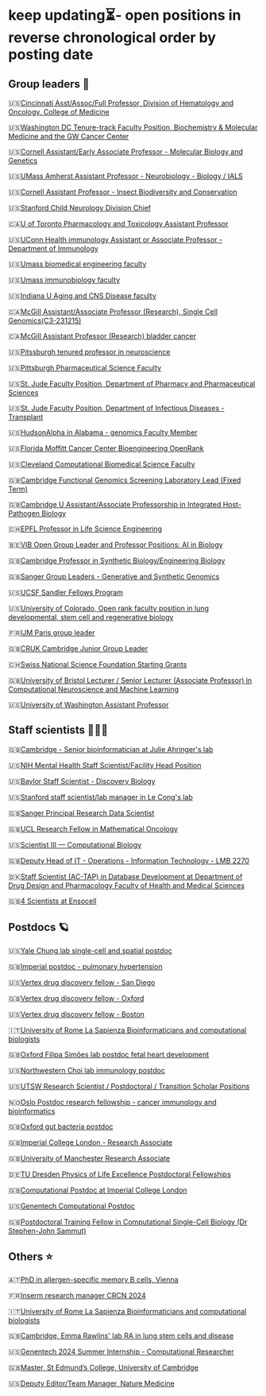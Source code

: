 # keep updating⏳- open positions in reverse chronological order by posting date

## Group leaders 🚀

🇺🇸[Cincinnati Asst/Assoc/Full Professor, Division of Hematology and Oncology, College of Medicine](https://jobs.sciencecareers.org/job/654465/asst-assoc-full-professor-division-of-hematology-and-oncology-college-of-medicine/)

🇺🇸[Washington DC Tenure-track Faculty Position, Biochemistry & Molecular Medicine and the GW Cancer Center](https://jobs.sciencecareers.org/job/654298/tenure-track-faculty-position-biochemistry-and-molecular-medicine-and-the-gw-cancer-center/?LinkSource=PremiumListing)

🇺🇸[Cornell Assistant/Early Associate Professor - Molecular Biology and Genetics](https://jobs.sciencecareers.org/job/654277/assistant-early-associate-professor-molecular-biology-and-genetics/)

🇺🇸[UMass Amherst Assistant Professor - Neurobiology - Biology / IALS](https://jobs.sciencecareers.org/job/654267/assistant-professor-neurobiology-biology-ials/)

🇺🇸[Cornell Assistant Professor - Insect Biodiversity and Conservation](https://jobs.sciencecareers.org/job/654242/assistant-professor-insect-biodiversity-and-conservation/)

🇺🇸[Stanford Child Neurology Division Chief](https://jobs.sciencecareers.org/job/654198/child-neurology-division-chief-associate-professor-or-full-professor/)

🇨🇦[U of Toronto Pharmacology and Toxicology Assistant Professor](https://jobs.sciencecareers.org/job/654191/assistant-professor-pharmacology-and-toxicology/)

🇺🇸[UConn Health immunology Assistant or Associate Professor - Department of Immunology](https://www.nature.com/naturecareers/job/12811798/assistant-or-associate-professor-department-of-immunology/?LinkSource=PremiumListing)

🇺🇸[Umass biomedical engineering faculty](https://jobs.sciencecareers.org/job/654152/tenure-track-open-rank-professor-in-biomedical-engineering/)

🇺🇸[Umass immunobiology faculty](https://www.nature.com/naturecareers/job/12811655/assistant-associate-full-professor-level-/?LinkSource=PremiumListing)

🇺🇸[Indiana U Aging and CNS Disease faculty](https://jobs.sciencecareers.org/job/654075/multiple-faculty-positions-in-neuroscience-of-aging-and-cns-disease-/)

🇨🇦[McGill Assistant/Associate Professor (Research), Single Cell Genomics(C3-231215)](https://jobs.sciencecareers.org/job/654299/assistant-associate-professor-research-single-cell-genomics-c3-231215-/)

🇨🇦[McGill Assistant Professor (Research) bladder cancer](https://www.nature.com/naturecareers/job/12811559/assistant-professor-research-/?LinkSource=PremiumListing)

🇺🇸[Pitssburgh tenured professor in neuroscience](https://jobs.sciencecareers.org/job/654072/tenured-associate-or-full-professor-in-neuroscience/)

🇺🇸[Pittsburgh Pharmaceutical Science Faculty](https://www.nature.com/naturecareers/job/12811497/tenure-track-or-tenured-assistant-professor-associate-professor-or-full-professor/?LinkSource=PremiumListing)

🇺🇸[St. Jude Faculty Position, Department of Pharmacy and Pharmaceutical Sciences](https://www.nature.com/naturecareers/job/12811434/faculty-position-department-of-pharmacy-and-pharmaceutical-sciences/?LinkSource=PremiumListing)

🇺🇸[St. Jude Faculty Position, Department of Infectious Diseases - Transplant](https://www.nature.com/naturecareers/job/12811433/faculty-position-department-of-infectious-diseases-transplant/?LinkSource=PremiumListing)

🇺🇸[HudsonAlpha in Alabama - genomics Faculty Member](https://www.nature.com/naturecareers/job/12811248/faculty-member/?LinkSource=PremiumListing)

🇺🇸[Florida Moffitt Cancer Center Bioengineering OpenRank](https://www.nature.com/naturecareers/job/12811305/open-rank-tenure-earning-faculty-position-department-of-bioengineering/?LinkSource=PremiumListing)

🇺🇸[Cleveland Computational Biomedical Science Faculty](https://www.nature.com/naturecareers/job/12811297/multiple-faculty-positions-computational-biomedical-science-center-for-computational-life-science/?LinkSource=PremiumListing)

🇬🇧[Cambridge Functional Genomics Screening Laboratory Lead (Fixed Term)](https://www.jobs.cam.ac.uk/job/44413/)

🇬🇧[Cambridge U Assistant/Associate Professorship in Integrated Host-Pathogen Biology](https://www.jobs.cam.ac.uk/job/44301/)

🇨🇭[EPFL Professor in Life Science Engineering](https://www.epfl.ch/about/working/professor-in-life-science-engineering/)

🇧🇪[VIB Open Group Leader and Professor Positions: AI in Biology](https://jobs.vib.be/j/66534/three-open-group-leader-and-professor-positions-ai-in-biology)

🇬🇧[Cambridge Professor in Synthetic Biology/Engineering Biology](https://www.jobs.cam.ac.uk/job/43556/)

🇬🇧[Sanger Group Leaders - Generative and Synthetic Genomics](https://sanger.wd3.myworkdayjobs.com/en-US/WellcomeSangerInstitute/job/Group-Leaders---Generative-and-Synthetic-Genomics_JR101310-1)

🇺🇸[UCSF Sandler Fellows Program](https://fellows.ucsf.edu/nominations)

🇺🇸[University of Colorado, Open rank faculty position in lung developmental, stem cell and regenerative biology](https://github.com/brianpenghe/Bio-Jobs/blob/main/Faculty%20Position%20-%20Lung%20Developmental%20Biology%20-%20CU%20Anschutz%20(11-9-23).pdf)

🇫🇷[IJM Paris group leader](https://github.com/brianpenghe/Bio-Jobs/blob/main/IJM%20Group%20Leader%20Call.pdf)

🇬🇧[CRUK Cambridge Junior Group Leader](https://github.com/brianpenghe/Bio-Jobs/blob/main/Junior%20Group%20Leader%20Recruitment%5B1%5D.pdf)

🇨🇭[Swiss National Science Foundation Starting Grants](https://www.snf.ch/en/w728UqT1Yw256Mz2/funding/snsf-starting-grants)

🇬🇧[University of Bristol Lecturer / Senior Lecturer (Associate Professor) in Computational Neuroscience and Machine Learning](https://www.jobs.ac.uk/job/DEB054/lecturer-senior-lecturer-associate-professor-in-computational-neuroscience-and-machine-learning)

🇺🇸[University of Washington Assistant Professor](https://apply.interfolio.com/135108)

## Staff scientists 👩🏻‍🔬

🇬🇧[Cambridge - Senior bioinformatician at Julie Ahringer's lab](https://www.jobs.ac.uk/job/DFF581/senior-bioinformatician-single-cell-multi-omics-of-developmental-trajectories)

🇺🇸[NIH Mental Health Staff Scientist/Facility Head Position](https://jobs.sciencecareers.org/job/653597/staff-scientist-facility-head-position/?LinkSource=TopJob)

🇺🇸[Baylor Staff Scientist - Discovery Biology](https://www.nature.com/naturecareers/job/12811654/staff-scientist-discovery-biology/?LinkSource=PremiumListing)

🇺🇸[Stanford staff scientist/lab manager in Le Cong's lab](https://careersearch.stanford.edu/jobs/life-science-research-professional-3-23712)

🇬🇧[Sanger Principal Research Data Scientist](https://sanger.wd3.myworkdayjobs.com/en-US/WellcomeSangerInstitute/details/Principal-Research-Data-Scientist_JR101428)

🇬🇧[UCL Research Fellow in Mathematical Oncology](https://www.jobs.ac.uk/job/DED301/research-fellow-in-mathematical-oncology)

🇺🇸[Scientist III — Computational Biology](https://alleninstitute.org/careers/jobs/?jobId=B163A87E-9E19-3641-B0F6-513A7764BEB4)

🇬🇧[Deputy Head of IT - Operations - Information Technology - LMB 2270](https://www.jobs.ac.uk/job/DDN691/deputy-head-of-it-operations-information-technology-lmb-2270?fbclid=IwAR39vKKEIcqmjnf6ArXB4NGcRKX_RG-xweFoZ3L9n6MGDVddJpcTisrpeLc_aem_AZCiJ7X3S6ibawy_PiHMrFAQf2DhNubeeTL9_KYlTNKh5-LqEPv99_DOvn3fXLDwthc)

🇩🇰[Staff Scientist (AC-TAP) in Database Development at Department of Drug Design and Pharmacology Faculty of Health and Medical Sciences](https://employment.ku.dk/staff/?show=160402)

🇬🇧[4 Scientists at Ensocell](https://ensocell.bamboohr.com/careers/)

## Postdocs 🪐

🇺🇸[Yale Chung lab single-cell and spatial postdoc](https://github.com/brianpenghe/Bio-Jobs/blob/main/Chung%20Lab%20Postdoctoral%20Fellow%20Position.pdf)

🇬🇧[Imperial postdoc - pulmonary hypertension](https://www.imperial.ac.uk/jobs/description/MED04321/research-associate)

🇺🇸[Vertex drug discovery fellow - San Diego](https://vrtx.wd5.myworkdayjobs.com/en-US/vertex_fellows/job/San-Diego-CA/Vertex-Fellow-San-Diego_REQ-20454-2)

🇬🇧[Vertex drug discovery fellow - Oxford](https://vrtx.wd5.myworkdayjobs.com/en-US/vertex_fellows/job/Oxford-United-Kingdom/Vertex-Fellow-Oxford_REQ-20456)

🇺🇸[Vertex drug discovery fellow - Boston](https://vrtx.wd5.myworkdayjobs.com/en-US/vertex_fellows/job/Boston-MA/Vertex-Fellow-Boston_REQ-20455)

🇮🇹[University of Rome La Sapienza Bioinformaticians and computational biologists](https://sites.google.com/view/perfettolab/open-positions?authuser=0)

🇬🇧[Oxford Filipa Simões lab postdoc fetal heart development](https://my.corehr.com/pls/uoxrecruit/erq_jobspec_version_4.display_form?p_company=10&p_internal_external=E&p_display_in_irish=N&p_process_type=&p_applicant_no=&p_form_profile_detail=&p_display_apply_ind=Y&p_refresh_search=Y&p_recruitment_id=169476)

🇺🇸[Northwestern Choi lab immunology postdoc](https://www.nature.com/naturecareers/job/12812135/postdoctoral-fellow-in-immunology-at-northwestern-university/?LinkSource=PremiumListing)

🇺🇸[UTSW Research Scientist / Postdoctoral / Transition Scholar Positions](https://www.nature.com/naturecareers/job/12811616/research-scientist-postdoctoral-transition-scholar-positions/?LinkSource=PremiumListing)

🇳🇴[Oslo Postdoc research fellowship - cancer immunology and bioinformatics](https://www.nature.com/naturecareers/job/12811124/postdoc-research-fellowship-cancer-immunology-and-bioinformatics/?LinkSource=PremiumListing)

🇬🇧[Oxford gut bacteria postdoc](https://my.corehr.com/pls/uoxrecruit/erq_jobspec_version_4.display_form?p_company=10&p_internal_external=E&p_display_in_irish=N&p_process_type=&p_applicant_no=&p_form_profile_detail=&p_display_apply_ind=Y&p_refresh_search=Y&p_recruitment_id=169555)

🇬🇧[Imperial College London - Research Associate](https://www.imperial.ac.uk/jobs/description/MED04224/research-associate)

🇬🇧[University of Manchester Research Associate](https://www.jobs.manchester.ac.uk/Job/JobDetail?isPreview=Yes&jobid=27519&advert=external)

🇩🇪[TU Dresden Physics of Life Excellence Postdoctoral Fellowships](https://physics-of-life.tu-dresden.de/career-education/postdoc)

🇬🇧[Computational Postdoc at Imperial College London](https://github.com/brianpenghe/Bio-Jobs/blob/main/Postdoc%20Postion%20Spivakov%20lab%20London.pdf)

🇺🇸[Genentech Computational Postdoc](https://careers.gene.com/us/en/job/202311-124317/Postdoctoral-Fellow-Computational-Biology-Li-Moussion-Lab)

🇬🇧[Postdoctoral Training Fellow in Computational Single-Cell Biology (Dr Stephen-John Sammut)](https://jobs.icr.ac.uk/vacancies/768/postdoctoral-training-fellow-in-computational-single-cell-biology-dr-stephen-john-sammut.html)

## Others ⭐️

🇦🇹[PhD in allergen-specific memory B cells, Vienna](https://github.com/brianpenghe/Bio-Jobs/blob/main/Ola%20Grimsholm%2C%20PhD%20Medical%20University%20of%20Vienna.md)

🇫🇷[Inserm research manager CRCN 2024](https://pro.inserm.fr/rubriques/nous-rejoindre/concours/charge-de-recherche/postuler-crcn#comment-concourir)

🇮🇹[University of Rome La Sapienza Bioinformaticians and computational biologists](https://sites.google.com/view/perfettolab/open-positions?authuser=0)

🇬🇧[Cambridge, Emma Rawlins' lab RA in lung stem cells and disease](https://www.jobs.cam.ac.uk/job/44662/)

🇺🇸[Genentech 2024 Summer Internship - Computational Researcher](https://roche.wd3.myworkdayjobs.com/ROG-A2O-GENE/job/South-San-Francisco/XMLNAME-2024-Summer-Internship---Computational-Researcher_202312-127917)

🇬🇧[Master, St Edmund’s College, University of Cambridge](https://www.odgersberndtson.com/opportunities#AssignDetail.aspx?guid=89919)

🇺🇸[Deputy Editor/Team Manager, Nature Medicine](https://careers.springernature.com/job/New-York-Deputy-EditorTeam-Manager,-Nature-Medicine/1003346501/)
